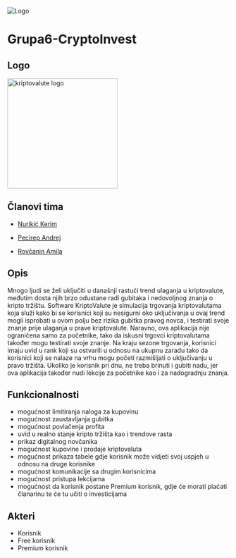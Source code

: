 ![Logo](https://user-images.githubusercontent.com/73108515/112739416-8bd67c80-8f74-11eb-8c51-1f5b1b16baed.png)
# Grupa6-CryptoInvest


 

## Logo 

<img width="250" alt="kriptovalute logo" src="https://user-images.githubusercontent.com/73108515/112739416-8bd67c80-8f74-11eb-8c51-1f5b1b16baed.png">

## Članovi tima 

* [Nurikić Kerim](https://github.com/KerimNurikicETF)

* [Pecirep Andrej](https://github.com/apecirep1) 

* [Rovčanin Amila](https://github.com/arovcanin1)

 ## Opis
 
 Mnogo ljudi se želi uključiti u današnji rastući trend ulaganja u kriptovalute, međutim dosta njih brzo odustane radi gubitaka i nedovoljnog znanja o kripto tržištu. Software KriptoValute je simulacija trgovanja kriptovalutama koja služi kako bi se korisnici koji su nesigurni oko uključivanja u ovaj trend mogli isprobati u ovom polju bez rizika gubitka pravog novca, i testirati svoje znanje prije ulaganja u prave kriptovalute. Naravno, ova aplikacija nije ograničena samo za početnike, tako da iskusni trgovci kriptovalutama također mogu testirati svoje znanje. Na kraju sezone trgovanja, korisnici imaju uvid u rank koji su ostvarili u odnosu na ukupnu zaradu tako da korisnici koji se nalaze na vrhu mogu početi razmišljati o uključivanju u pravo tržišta. Ukoliko je korisnik pri dnu, ne treba brinuti i gubiti nadu, jer ova aplikacija također nudi lekcije za početnike kao i za nadogradnju znanja. 
 
 ## Funkcionalnosti 
 
 * mogućnost limitiranja naloga za kupovinu 
 * mogućnost zaustavljanja gubitka
 * mogućnost povlačenja profita 
 * uvid u realno stanje kripto tržišta kao i trendove rasta
 * prikaz digitalnog novčanika  
 * mogućnost kupovine i prodaje kriptovaluta
 * mogućnost prikaza tabele gdje korisnik može vidjeti svoj uspjeh u odnosu na druge korisnike
 * mogućnost komunikacije sa drugim korisnicima
 * mogućnost pristupa lekcijama 
 * mogućnost da korisnik postane Premium korisnik, gdje će morati plaćati članarinu te će tu učiti o investicijama

 
 ## Akteri 
 - Korisnik 
 - Free korisnik
 - Premium korisnik
